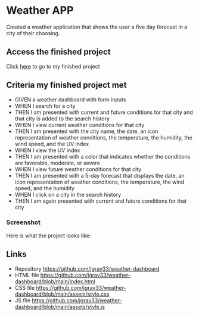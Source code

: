 # Weather APP

Created a weather application that shows the user a five day forecast in a city of their choosing. 

## Access the finished project

Click [here](https://jgray33.github.io/weather-dashboard/) to go to my finished project

## Criteria my finished project met 

* GIVEN a weather dashboard with form inputs
* WHEN I search for a city
* THEN I am presented with current and future conditions for that city and that city is added to the search history
* WHEN I view current weather conditions for that city
* THEN I am presented with the city name, the date, an icon representation of weather conditions, the temperature, the humidity, the wind speed, and the UV index
* WHEN I view the UV index
* THEN I am presented with a color that indicates whether the conditions are favorable, moderate, or severe
* WHEN I view future weather conditions for that city
* THEN I am presented with a 5-day forecast that displays the date, an icon representation of weather conditions, the temperature, the wind speed, and the humidity
* WHEN I click on a city in the search history
* THEN I am again presented with current and future conditions for that city

### Screenshot

Here is what the project looks like: 

## Links 
- Repository  https://github.com/jgray33/weather-dashboard
- HTML file https://github.com/jgray33/weather-dashboard/blob/main/index.html
- CSS file  https://github.com/jgray33/weather-dashboard/blob/main/assets/style.css 
- JS file  https://github.com/jgray33/weather-dashboard/blob/main/assets/style.js

